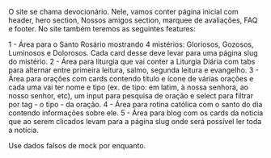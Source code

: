 O site se chama devocionário. Nele, vamos conter página inicial com header, hero section, Nossos amigos section, marquee de avaliações, FAQ e footer. No site também teremos as seguintes features:

1 - Área para o Santo Rosário mostrando 4 mistérios: Gloriosos, Gozosos, Luminosos e Dolorosos. Cada card desse deve levar para uma página slug do mistério.
2 - Área para liturgia que vai conter a Liturgia Diária com tabs para alternar entre primeira leitura, salmo, segunda leitura e evangelho.
3 - Área para orações com cards contendo título e ícone de várias orações e cada uma vai ter nome e tipo (ex. de tipo: em latim, à nossa senhora, ao nosso senhor, etc), um input para pesquisa de oração e select para filtrar por tag - o tipo - da oração.
4 - Área para rotina católica com o santo do dia contendo informações sobre ele.
5 - Área para blog com os cards da noticia que ao serem clicados levam para a página slug onde será possível ler toda a notícia.


Use dados falsos de mock por enquanto.